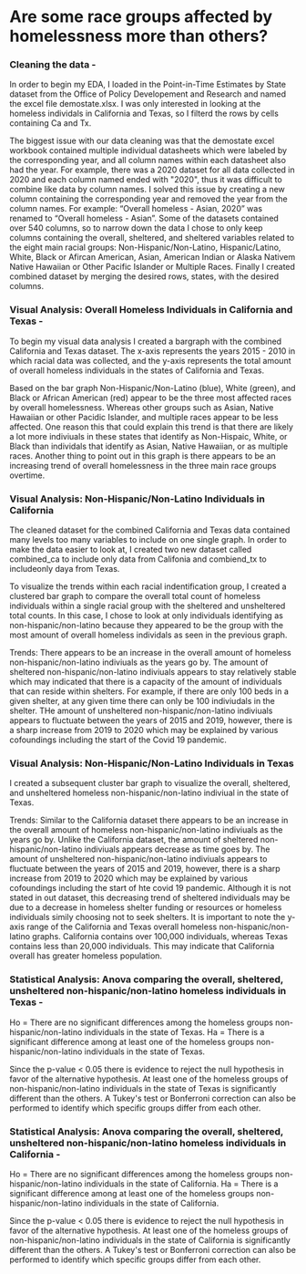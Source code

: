 # Are some race groups affected by homelessness more than others?


### Cleaning the data - 
In order to begin my EDA, I loaded in the Point-in-Time Estimates by State dataset from the Office of Policy Developement and Research and named the excel file demostate.xlsx. I was only interested in looking at the homeless individals in California and Texas, so I filterd the rows by cells containing Ca and Tx. 

The biggest issue with our data cleaning was that the demostate excel workbook contained multiple individual datasheets which were labeled by the corresponding year, and all column names within each datasheet also had the year. For example, there was a 2020 dataset for all data collected in 2020 and each column named ended with "2020", thus it was difficult to combine like data by column names. I solved this issue by creating a new column containing the corresponding year and removed the year from the column names. For example:  “Overall homeless - Asian, 2020” was renamed to “Overall homeless - Asian”. Some of the datasets contained over 540 columns, so to narrow down the data I chose to only keep columns containing the overall, sheltered, and sheltered variables related to the eight main racial groups: Non-Hispanic/Non-Latino, Hispanic/Latino, White, Black or Afircan American, Asian, American Indian or Alaska Nativem Native Hawaiian or Other Pacific Islander or Multiple Races. Finally I created combined dataset by merging the desired rows, states, with the desired columns.


### Visual Analysis: Overall Homeless Individuals in California and Texas - 
To begin my visual data analysis I created a bargraph with the combined California and Texas dataset. The x-axis represents the years 2015 - 2010 in which racial data was collected, and the y-axis represents the total amount of overall homeless individuals in the states of California and Texas.

Based on the bar graph Non-Hispanic/Non-Latino (blue), White (green), and Black or African American (red) appear to be the three most affected races by overall homelessness. Whereas other groups such as Asian, Native Hawaiian or other Pacidic Islander, and multiple races appear to be less affected. One reason this that could explain this trend is that there are likely a lot more indiviuals in these states that identify as Non-Hispaic, White, or Black than individals that identify as Asian, Native Hawaiian, or as multiple races. Another thing to point out in this graph is there appears to be an increasing trend of overall homelessness in the three main race groups overtime. 


### Visual Analysis: Non-Hispanic/Non-Latino Individuals in California 
The cleaned dataset for the combined California and Texas data contained many levels too many variables to include on one single graph. In order to make the data easier to look at, I created two new dataset called combined_ca to include only data from Califonia and combiend_tx to includeonly daya from Texas. 

To visualize the trends within each racial indentification group, I created a clustered bar graph to compare the overall total count of homeless individuals within a single racial group with the sheltered and unsheltered total counts. In this case, I chose to look at only individuals identifying as non-hispanic/non-latino because they appeared to be the group with the most amount of overall homeless individals as seen in the previous graph. 

   Trends:
There appears to be an increase in the overall amount of homeless non-hispanic/non-latino indiviuals as the years go by. The amount of sheltered non-hispanic/non-latino indiviuals appears to stay relatively stable which may indicated that there is a capacity of the amount of individuals that can reside within shelters. For example, if there are only 100 beds in a given shelter, at any given time there can only be 100 indiviudals in the shelter. THe amount of unsheltered non-hispanic/non-latino indiviuals appears to fluctuate between the years of 2015 and 2019, however, there is a sharp increase from 2019 to 2020 which may be explained by various cofoundings including the start of the Covid 19 pandemic. 


### Visual Analysis: Non-Hispanic/Non-Latino Individuals in Texas 
I created a subsequent cluster bar graph to visualize the overall, sheltered, and unsheltered homeless non-hispanic/non-latino indiviual in the state of Texas. 

  Trends:
Similar to the California dataset there appears to be an increase in the overall amount of homeless non-hispanic/non-latino indiviuals as the years go by. Unlike the California dataset, the amount of sheltered non-hispanic/non-latino indiviuals appears decrease as time goes by. The amount of unsheltered non-hispanic/non-latino indiviuals appears to fluctuate between the years of 2015 and 2019, however, there is a sharp increase from 2019 to 2020 which may be explained by various cofoundings including the start of hte covid 19 pandemic. Although it is not stated in out dataset, this decreasing trend of sheltered individuals may be due to a decrease in homeless shelter funding or resources or homeless individuals simily choosing not to seek shelters. It is important to note the y-axis range of the California and Texas overall homeless non-hispanic/non-latino graphs. California contains over 100,000 individuals, whereas Texas contains less than 20,000 individuals. This may indicate that California overall has greater homeless population. 


### Statistical Analysis: Anova comparing the overall, sheltered, unsheltered non-hispanic/non-latino homeless individuals in Texas - 
  Ho = There are no significant differences among the homeless groups non-hispanic/non-latino individuals in the state of Texas. 
  Ha = There is a significant difference among at least one of the homeless groups non-hispanic/non-latino individuals in the state of Texas.

Since the p-value < 0.05 there is evidence to reject the null hypothesis in favor of the alternative hypothesis. At least one of the homeless groups of non-hispanic/non-latino individuals in the state of Texas is significantly different than the others. A Tukey's test or Bonferroni correction can also be performed to identify which specific groups differ from each other.


### Statistical Analysis: Anova comparing the overall, sheltered, unsheltered non-hispanic/non-latino homeless individuals in California - 

  Ho = There are no significant differences among the homeless groups non-hispanic/non-latino individuals in the state of California. 
  Ha = There is a significant difference among at least one of the homeless groups non-hispanic/non-latino individuals in the state of California.

Since the p-value < 0.05 there is evidence to reject the null hypothesis in favor of the alternative hypothesis. At least one of the homeless groups of non-hispanic/non-latino individuals in the state of California is significantly different than the others. A Tukey's test or Bonferroni correction can also be performed to identify which specific groups differ from each other.
